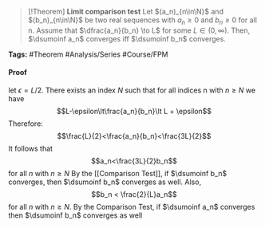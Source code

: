 > [!Theorem]
**Limit comparison test**
Let $(a_n)_{n\in\N}$ and $(b_n)_{n\in\N}$ be two real sequences with $a_n\geq0$ and $b_n\geq0$ for all n. Assume that $\dfrac{a_n}{b_n} \to L$ for some $L\in(0,\infty)$. Then, $\dsumoinf a_n$ converges iff $\dsumoinf b_n$ converges.

**Tags:** #Theorem #Analysis/Series #Course/FPM

#### Proof
let $\epsilon = L/2$. There exists an index $N$ such that for all indices n with $n\geq N$ we have
$$L-\epsilon\lt\frac{a_n}{b_n}\lt L + \epsilon$$
Therefore: $$\frac{L}{2}<\frac{a_n}{b_n}<\frac{3L}{2}$$
It follows that $$a_n<\frac{3L}{2}b_n$$
for all $n$ with $n\geq N$
By the [[Comparison Test]], if $\dsumoinf b_n$ converges, then $\dsumoinf b_n$ converges as well.
Also, $$b_n < \frac{2}{L}a_n$$
for all $n$ with $n\geq N$.
By the Comparison Test, if $\dsumoinf a_n$ converges then $\dsumoinf b_n$ converges as well